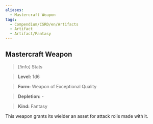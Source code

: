 ```yaml
---
aliases:
  - Mastercraft Weapon
tags:
  - Compendium/CSRD/en/Artifacts
  - Artifact
  - Artifact/Fantasy
---
```

  
    
## Mastercraft Weapon    
>[!info] Stats    
> **Level:** 1d6    
> **Form:** Weapon of Exceptional Quality    
> **Depletion:** -    
> **Kind:** Fantasy  
    
This weapon grants its wielder an asset for attack rolls made with it.